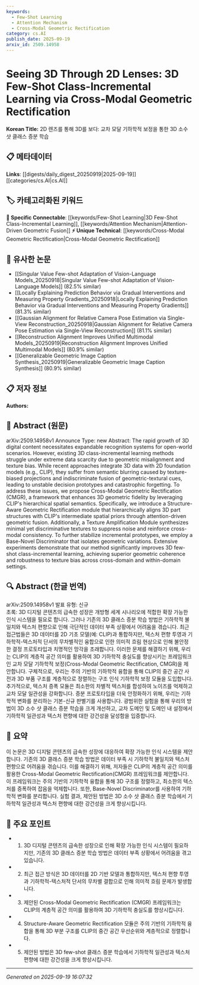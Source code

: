 ```yaml
---
keywords:
  - Few-Shot Learning
  - Attention Mechanism
  - Cross-Modal Geometric Rectification
category: cs.AI
publish_date: 2025-09-19
arxiv_id: 2509.14958
---
```


<!-- KEYWORD_LINKING_METADATA:
{
  "processed_timestamp": "2025-09-22 21:24:57.748324",
  "vocabulary_version": "1.0",
  "selected_keywords": [
    "Few-Shot Learning",
    "Attention Mechanism",
    "Cross-Modal Geometric Rectification"
  ],
  "rejected_keywords": [
    "Texture Amplification Module",
    "Base-Novel Discriminator"
  ],
  "similarity_scores": {
    "Few-Shot Learning": 0.82,
    "Attention Mechanism": 0.8,
    "Cross-Modal Geometric Rectification": 0.78
  },
  "extraction_method": "AI_prompt_based",
  "budget_applied": true
}
-->


# Seeing 3D Through 2D Lenses: 3D Few-Shot Class-Incremental Learning via Cross-Modal Geometric Rectification

**Korean Title:** 2D 렌즈를 통해 3D를 보다: 교차 모달 기하학적 보정을 통한 3D 소수 샷 클래스 증분 학습

## 📋 메타데이터

**Links**: [[digests/daily_digest_20250919|2025-09-19]]   [[categories/cs.AI|cs.AI]]

## 🏷️ 카테고리화된 키워드
**🔗 Specific Connectable**: [[keywords/Few-Shot Learning|3D Few-Shot Class-Incremental Learning]], [[keywords/Attention Mechanism|Attention-Driven Geometric Fusion]]
**⚡ Unique Technical**: [[keywords/Cross-Modal Geometric Rectification|Cross-Modal Geometric Rectification]]

## 🔗 유사한 논문
- [[Singular Value Few-shot Adaptation of Vision-Language Models_20250918|Singular Value Few-shot Adaptation of Vision-Language Models]] (82.5% similar)
- [[Locally Explaining Prediction Behavior via Gradual Interventions and Measuring Property Gradients_20250918|Locally Explaining Prediction Behavior via Gradual Interventions and Measuring Property Gradients]] (81.3% similar)
- [[Gaussian Alignment for Relative Camera Pose Estimation via Single-View Reconstruction_20250918|Gaussian Alignment for Relative Camera Pose Estimation via Single-View Reconstruction]] (81.1% similar)
- [[Reconstruction Alignment Improves Unified Multimodal Models_20250919|Reconstruction Alignment Improves Unified Multimodal Models]] (80.9% similar)
- [[Generalizable Geometric Image Caption Synthesis_20250919|Generalizable Geometric Image Caption Synthesis]] (80.9% similar)

## 📋 저자 정보

**Authors:** 

## 📄 Abstract (원문)

arXiv:2509.14958v1 Announce Type: new 
Abstract: The rapid growth of 3D digital content necessitates expandable recognition systems for open-world scenarios. However, existing 3D class-incremental learning methods struggle under extreme data scarcity due to geometric misalignment and texture bias. While recent approaches integrate 3D data with 2D foundation models (e.g., CLIP), they suffer from semantic blurring caused by texture-biased projections and indiscriminate fusion of geometric-textural cues, leading to unstable decision prototypes and catastrophic forgetting. To address these issues, we propose Cross-Modal Geometric Rectification (CMGR), a framework that enhances 3D geometric fidelity by leveraging CLIP's hierarchical spatial semantics. Specifically, we introduce a Structure-Aware Geometric Rectification module that hierarchically aligns 3D part structures with CLIP's intermediate spatial priors through attention-driven geometric fusion. Additionally, a Texture Amplification Module synthesizes minimal yet discriminative textures to suppress noise and reinforce cross-modal consistency. To further stabilize incremental prototypes, we employ a Base-Novel Discriminator that isolates geometric variations. Extensive experiments demonstrate that our method significantly improves 3D few-shot class-incremental learning, achieving superior geometric coherence and robustness to texture bias across cross-domain and within-domain settings.

## 🔍 Abstract (한글 번역)

arXiv:2509.14958v1 발표 유형: 신규  
초록: 3D 디지털 콘텐츠의 급속한 성장은 개방형 세계 시나리오에 적합한 확장 가능한 인식 시스템을 필요로 합니다. 그러나 기존의 3D 클래스 증분 학습 방법은 기하학적 불일치와 텍스처 편향으로 인해 극단적인 데이터 부족 상황에서 어려움을 겪습니다. 최근 접근법들은 3D 데이터를 2D 기초 모델(예: CLIP)과 통합하지만, 텍스처 편향 투영과 기하학적-텍스처적 단서의 무차별적인 융합으로 인한 의미적 흐림 현상으로 인해 불안정한 결정 프로토타입과 치명적인 망각을 초래합니다. 이러한 문제를 해결하기 위해, 우리는 CLIP의 계층적 공간 의미를 활용하여 3D 기하학적 충실도를 향상시키는 프레임워크인 교차 모달 기하학적 보정(Cross-Modal Geometric Rectification, CMGR)을 제안합니다. 구체적으로, 우리는 주의 기반의 기하학적 융합을 통해 CLIP의 중간 공간 사전과 3D 부품 구조를 계층적으로 정렬하는 구조 인식 기하학적 보정 모듈을 도입합니다. 추가적으로, 텍스처 증폭 모듈은 최소한의 차별적 텍스처를 합성하여 노이즈를 억제하고 교차 모달 일관성을 강화합니다. 증분 프로토타입을 더욱 안정화하기 위해, 우리는 기하학적 변화를 분리하는 기본-신규 판별기를 사용합니다. 광범위한 실험을 통해 우리의 방법이 3D 소수 샷 클래스 증분 학습을 크게 개선하고, 교차 도메인 및 도메인 내 설정에서 기하학적 일관성과 텍스처 편향에 대한 강건성을 달성함을 입증합니다.

## 📝 요약

이 논문은 3D 디지털 콘텐츠의 급속한 성장에 대응하여 확장 가능한 인식 시스템을 제안합니다. 기존의 3D 클래스 증분 학습 방법은 데이터 부족 시 기하학적 불일치와 텍스처 편향으로 어려움을 겪습니다. 이를 해결하기 위해, 저자들은 CLIP의 계층적 공간 의미를 활용한 Cross-Modal Geometric Rectification(CMGR) 프레임워크를 제안합니다. 이 프레임워크는 주의 기반의 기하학적 융합을 통해 3D 구조를 정렬하고, 최소한의 텍스처를 증폭하여 잡음을 억제합니다. 또한, Base-Novel Discriminator를 사용하여 기하학적 변화를 분리합니다. 실험 결과, 제안된 방법은 3D 소수 샷 클래스 증분 학습에서 기하학적 일관성과 텍스처 편향에 대한 강건성을 크게 향상시킵니다.

## 🎯 주요 포인트

- 1. 3D 디지털 콘텐츠의 급속한 성장으로 인해 확장 가능한 인식 시스템이 필요하지만, 기존의 3D 클래스 증분 학습 방법은 데이터 부족 상황에서 어려움을 겪고 있습니다.

- 2. 최근 접근 방식은 3D 데이터를 2D 기반 모델과 통합하지만, 텍스처 편향 투영과 기하학적-텍스처적 단서의 무차별 결합으로 인해 의미적 흐림 문제가 발생합니다.

- 3. 제안된 Cross-Modal Geometric Rectification (CMGR) 프레임워크는 CLIP의 계층적 공간 의미를 활용하여 3D 기하학적 충실도를 향상시킵니다.

- 4. Structure-Aware Geometric Rectification 모듈은 주의 기반의 기하학적 융합을 통해 3D 부분 구조를 CLIP의 중간 공간 우선순위와 계층적으로 정렬합니다.

- 5. 제안된 방법은 3D few-shot 클래스 증분 학습에서 기하학적 일관성과 텍스처 편향에 대한 강건성을 크게 향상시킵니다.

---

*Generated on 2025-09-19 16:07:32*